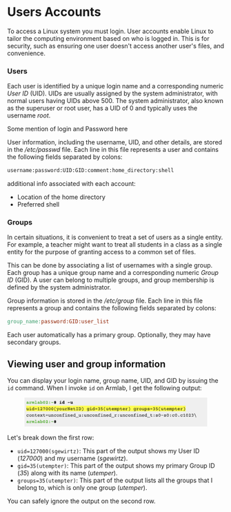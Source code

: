 # Users Accounts

To access a Linux system you must login. User accounts enable Linux to tailor the computing environment based on who is logged in. This is for security, such as ensuring one user doesn't access another user's files, and convenience.&#x20;

### Users

Each user is identified by a unique login name and a corresponding numeric _User ID_ (UID). UIDs are usually assigned by the system administrator, with normal users having UIDs above 500. The system administrator, also known as the superuser or root user, has a UID of 0 and typically uses the username _root_.

Some mention of login and Password here

User information, including the username, UID, and other details, are stored in the _/etc/passwd_ file. Each line in this file represents a user and contains the following fields separated by colons:

```bash
username:password:UID:GID:comment:home_directory:shell
```

additional info associated with each account:

* Location of the home directory
* Preferred shell

### Groups

In certain situations, it is convenient to treat a set of users as a single entity. For example, a teacher might want to treat all students in a class as a single entity for the purpose of granting access to a common set of files.&#x20;

This can be done by associating a list of usernames with a single group. Each group has a unique group name and a corresponding numeric _Group ID_ (GID). A user can belong to multiple groups, and group membership is defined by the system administrator.

Group information is stored in the _/etc/group_ file. Each line in this file represents a group and contains the following fields separated by colons:

```makefile
group_name:password:GID:user_list
```

Each user automatically has a primary group. Optionally, they may have secondary groups.&#x20;

## Viewing user and group information

You can display your login name, group name, UID, and GID by issuing the `id` command. When I invoke `id` on Armlab, I get the following output:

<figure><img src="../.gitbook/assets/Screenshot 2023-04-27 at 11.56.24 PM.png" alt=""><figcaption></figcaption></figure>

Let's break down the first row:&#x20;

* `uid=127000(sgewirtz)`: This part of the output shows my User ID (_127000_) and my username (_sgewirtz_).&#x20;
* `gid=35(utempter)`: This part of the output shows my primary Group ID (_35_) along with its name (_utemper_).&#x20;
* `groups=35(utempter)`: This part of the output lists all the groups that I belong to, which is only one group (_utemper_).&#x20;

You can safely ignore the output on the second row.&#x20;

